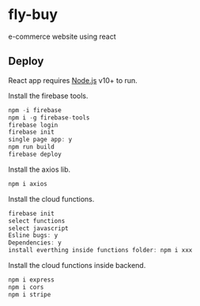 # fly-buy
 e-commerce website using react
## Deploy

React app requires [Node.js](https://nodejs.org/) v10+ to run.

Install the firebase tools.

```javascript
npm -i firebase
npm i -g firebase-tools
firebase login
firebase init
single page app: y
npm run build
firebase deploy
```


Install the axios lib.

```javascript
npm i axios
```

Install the cloud functions.

```javascript
firebase init
select functions
select javascript
Esline bugs: y
Dependencies: y
install everthing inside functions folder: npm i xxx
```
Install the cloud functions inside backend.

```javascript
npm i express
npm i cors
npm i stripe
```
